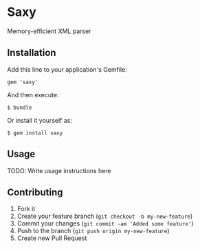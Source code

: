 # Saxy

Memory-efficient XML parser

## Installation

Add this line to your application's Gemfile:

    gem 'saxy'

And then execute:

    $ bundle

Or install it yourself as:

    $ gem install saxy

## Usage

TODO: Write usage instructions here

## Contributing

1. Fork it
2. Create your feature branch (`git checkout -b my-new-feature`)
3. Commit your changes (`git commit -am 'Added some feature'`)
4. Push to the branch (`git push origin my-new-feature`)
5. Create new Pull Request

